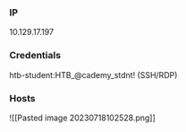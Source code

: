 ### IP
10.129.17.197


### Credentials
htb-student:HTB_@cademy_stdnt! (SSH/RDP)

### Hosts


![[Pasted image 20230718102528.png]]